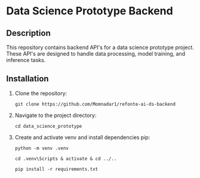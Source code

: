 # Data Science Prototype Backend

## Description

This repository contains backend API's for a data science prototype project. These API's are designed to handle data processing, model training, and inference tasks.

## Installation

1. Clone the repository:

    ```
    git clone https://github.com/Momnadar1/refonte-ai-ds-backend
    ```

2. Navigate to the project directory:

    ```
    cd data_science_prototype
    ```

3. Create and activate venv and install dependencies  pip:

    ```
    python -m venv .venv
    ```
    
    ```
    cd .venv\Scripts & activate & cd ../..
    ```

    ```
    pip install -r requirements.txt
    ```

